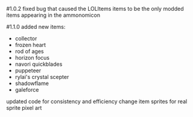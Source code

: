 #1.0.2
fixed bug that caused the LOLItems items to be the only modded items appearing in the ammonomicon

#1.1.0
added new items:
- collector
- frozen heart
- rod of ages
- horizon focus
- navori quickblades
- puppeteer
- rylai's crystal scepter
- shadowflame
- galeforce

updated code for consistency and efficiency
change item sprites for real sprite pixel art